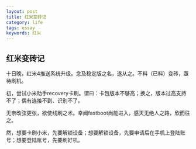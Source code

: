 ```yaml
---
layout: post
title: 红米变砖记
category: life
tags: essay
keywords: 红米
---
```


## 红米变砖记

十日晚，红米4推送系统升级。念及稳定版之名，遂从之。不料（已料）变砖，亟待刷机。

初，尝试小米助手recovery卡刷。谓曰：卡包版本不够高；换之，版本过高支持不了；偶有连接不到、识别不了。

无奈改弦更张，欲使线刷之术。幸闻fastboot尚能进入，感天无绝人之路，欣而往之。

然，想要卡刷小米，先要解锁设备；想要解锁设备，先要申请后在手机上登陆账号；想要登陆账号，先要刷好机。

